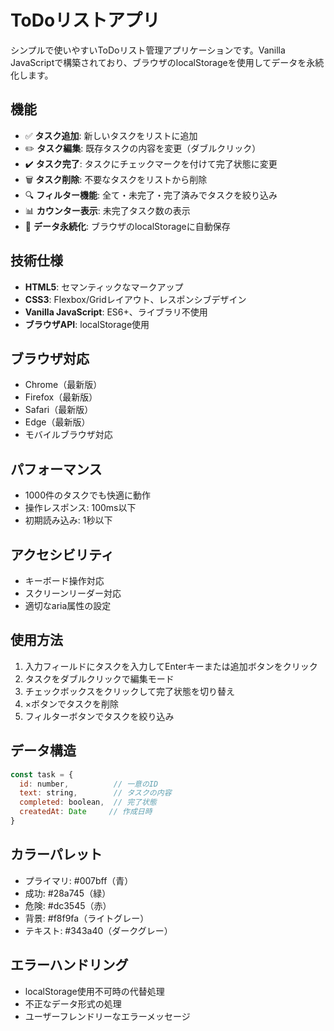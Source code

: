 # ToDoリストアプリ

シンプルで使いやすいToDoリスト管理アプリケーションです。Vanilla JavaScriptで構築されており、ブラウザのlocalStorageを使用してデータを永続化します。

## 機能

- ✅ **タスク追加**: 新しいタスクをリストに追加
- ✏️ **タスク編集**: 既存タスクの内容を変更（ダブルクリック）
- ✔️ **タスク完了**: タスクにチェックマークを付けて完了状態に変更
- 🗑️ **タスク削除**: 不要なタスクをリストから削除
- 🔍 **フィルター機能**: 全て・未完了・完了済みでタスクを絞り込み
- 📊 **カウンター表示**: 未完了タスク数の表示
- 💾 **データ永続化**: ブラウザのlocalStorageに自動保存

## 技術仕様

- **HTML5**: セマンティックなマークアップ
- **CSS3**: Flexbox/Gridレイアウト、レスポンシブデザイン
- **Vanilla JavaScript**: ES6+、ライブラリ不使用
- **ブラウザAPI**: localStorage使用

## ブラウザ対応

- Chrome（最新版）
- Firefox（最新版）
- Safari（最新版）
- Edge（最新版）
- モバイルブラウザ対応

## パフォーマンス

- 1000件のタスクでも快適に動作
- 操作レスポンス: 100ms以下
- 初期読み込み: 1秒以下

## アクセシビリティ

- キーボード操作対応
- スクリーンリーダー対応
- 適切なaria属性の設定

## 使用方法

1. 入力フィールドにタスクを入力してEnterキーまたは追加ボタンをクリック
2. タスクをダブルクリックで編集モード
3. チェックボックスをクリックして完了状態を切り替え
4. ×ボタンでタスクを削除
5. フィルターボタンでタスクを絞り込み

## データ構造

```javascript
const task = {
  id: number,          // 一意のID
  text: string,        // タスクの内容
  completed: boolean,  // 完了状態
  createdAt: Date     // 作成日時
}
```

## カラーパレット

- プライマリ: #007bff（青）
- 成功: #28a745（緑）
- 危険: #dc3545（赤）
- 背景: #f8f9fa（ライトグレー）
- テキスト: #343a40（ダークグレー）

## エラーハンドリング

- localStorage使用不可時の代替処理
- 不正なデータ形式の処理
- ユーザーフレンドリーなエラーメッセージ